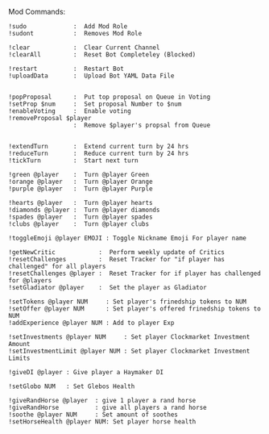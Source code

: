Mod Commands:

    !sudo             :  Add Mod Role
    !sudont           :  Removes Mod Role

    !clear            :  Clear Current Channel
    !clearAll         :  Reset Bot Completeley (Blocked)

    !restart          :  Restart Bot
    !uploadData       :  Upload Bot YAML Data File


    !popProposal      :  Put top proposal on Queue in Voting
    !setProp $num     :  Set proposal Number to $num
    !enableVoting     :  Enable voting 
    !removeProposal $player
                      :  Remove $player's propsal from Queue


    !extendTurn       :  Extend current turn by 24 hrs
    !reduceTurn       :  Reduce current turn by 24 hrs
    !tickTurn         :  Start next turn

    !green @player    :  Turn @player Green
    !orange @player   :  Turn @player Orange
    !purple @player   :  Turn @player Purple

    !hearts @player   :  Turn @player hearts
    !diamonds @player :  Turn @player diamonds
    !spades @player   :  Turn @player spades
    !clubs @player    :  Turn @player clubs
    
    !toggleEmoji @player EMOJI : Toggle Nickname Emoji For player name

    !getNewCritic            :  Perform weekly update of Critics
    !resetChallenges         :  Reset Tracker for "if player has challenged" for all players
    !resetChallenges @player :  Reset Tracker for if player has challenged for @players
    !setGladiator @player    :  Set the player as Gladiator

    !setTokens @player NUM     : Set player's frinedship tokens to NUM
    !setOffer @player NUM      : Set player's offered frinedship tokens to NUM
    !addExperience @player NUM : Add to player Exp

    !setInvestments @player NUM     : Set player Clockmarket Investment Amount
    !setInvestmentLimit @player NUM : Set player Clockmarket Investment Limits

    !giveDI @player : Give player a Haymaker DI

    !setGlobo NUM   : Set Glebos Health

    !giveRandHorse @player  : give 1 player a rand horse
    !giveRandHorse          : give all players a rand horse
    !soothe @player NUM     : Set amount of soothes
    !setHorseHealth @player NUM: Set player horse health
